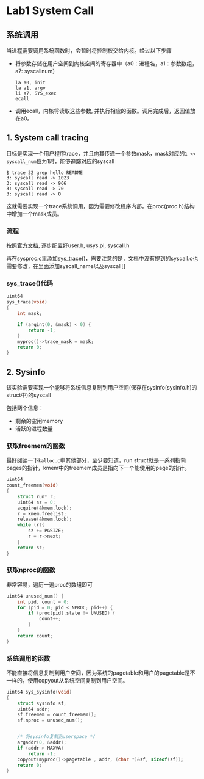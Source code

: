 # Lab1 System Call

## 系统调用

当进程需要调用系统函数时，会暂时将控制权交给内核。经过以下步骤

- 将参数存储在用户空间到内核空间的寄存器中（a0：进程名，a1：参数数组，a7: syscallnum）

    ```
    la a0, init
    la a1, argv
    li a7, SYS_exec
    ecall
    ```
- 调用ecall，内核将读取这些参数, 并执行相应的函数。调用完成后，返回值放在a0。

## 1. System call tracing

目标是实现一个用户程序trace，并且向其传递一个参数mask，mask对应的`1 << syscall_num`位为1时，能够追踪对应的syscall

```
$ trace 32 grep hello README
3: syscall read -> 1023
3: syscall read -> 966
3: syscall read -> 70
3: syscall read -> 0
```

这就需要实现一个trace系统调用，因为需要修改程序内部，在proc(proc.h)结构中增加一个mask成员。

### 流程

按照[官方文档](https://pdos.csail.mit.edu/6.S081/2020/labs/syscall.html), 逐步配置好user.h, usys.pl, syscall.h

再在sysproc.c里添加sys_trace()，需要注意的是，文档中没有提到的syscall.c也需要修改，在里面添加syscall_name以及syscall[]

### sys_trace()代码
```c
uint64
sys_trace(void)
{
    int mask;

    if (argint(0, &mask) < 0) {
        return -1;
    }
    myproc()->trace_mask = mask;
    return 0; 
} 
```


## 2. Sysinfo

该实验需要实现一个能够将系统信息复制到用户空间(保存在sysinfo(sysinfo.h)的struct中)的syscall

包括两个信息：
- 剩余的空闲memory
- 活跃的进程数量

### 获取freemem的函数

最好阅读一下`kalloc.c`中其他部分，至少要知道，run struct就是一系列指向pages的指针，kmem中的freemem成员是指向下一个能使用的page的指针。

```c
uint64
count_freemem(void)
{
    struct run* r;
    uint64 sz = 0;
    acquire(&kmem.lock);
    r = kmem.freelist;
    release(&kmem.lock);
    while (r){
        sz += PGSIZE;
        r = r->next;
    }
    return sz;
}
```
### 获取nproc的函数

非常容易，遍历一遍proc的数组即可

```c
uint64 unused_num() {
    int pid, count = 0;
    for (pid = 0; pid < NPROC; pid++) {
        if (proc[pid].state != UNUSED) {
            count++;
        }
    }
    return count;
}
```

### 系统调用的函数

不能直接将信息复制到用户空间，因为系统的pagetable和用户的pagetable是不一样的，使用copyout从系统空间复制到用户空间。

```c
uint64 sys_sysinfo(void)
{
    struct sysinfo sf;
    uint64 addr;
    sf.freemem = count_freemem();
    sf.nproc = unused_num();


    /* 将sysinfo复制到userspace */
    argaddr(0, &addr);
    if (addr > MAXVA)
        return -1;
    copyout(myproc()->pagetable , addr, (char *)&sf, sizeof(sf));
    return 0;
}
```


